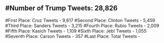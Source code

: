 #Number of Trump Tweets: 28,826
---
#First Place: Cruz Tweets - 9,617
#Second Place: Clinton Tweets - 5,459
#Third Place: Sanders Tweets - 3,215
#Fourth Place: Rubio Tweets - 2,009
#Fifth Place: Kasich Tweets - 1,109
#Sixth Place: Jeb! Tweets - 1,055
#Seventh Place: Carson Tweets - 357
#Last Place: Total Tweets -  
